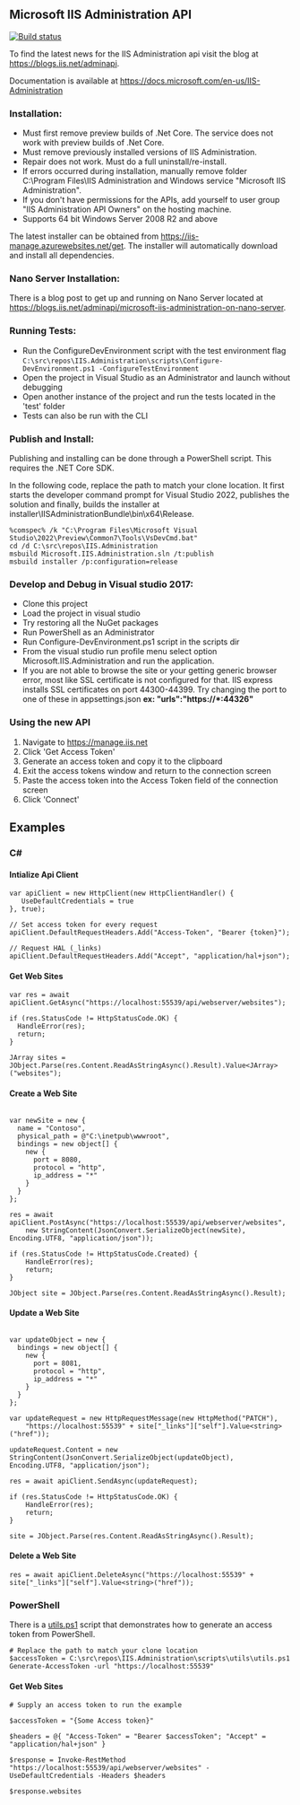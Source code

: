 
Microsoft IIS Administration API
--------------------------------

[![Build status](https://ci.appveyor.com/api/projects/status/l62ov4c6fbdi6vrq/branch/dev?svg=true)](https://ci.appveyor.com/project/jimmyca15/iis-administration-ed6b3/branch/dev)

To find the latest news for the IIS Administration api visit the blog at https://blogs.iis.net/adminapi.

Documentation is available at https://docs.microsoft.com/en-us/IIS-Administration 

### Installation: ###
* Must first remove preview builds of .Net Core. The service does not work with preview builds of .Net Core.
* Must remove previously installed versions of IIS Administration.
* Repair does not work. Must do a full uninstall/re-install.
* If errors occurred during installation, manually remove folder C:\Program Files\IIS Administration and Windows service "Microsoft IIS Administration".
* If you don't have permissions for the APIs, add yourself to user group "IIS Administration API Owners" on the hosting machine.
* Supports 64 bit Windows Server 2008 R2 and above

The latest installer can be obtained from https://iis-manage.azurewebsites.net/get. The installer will automatically download and install all dependencies.

### Nano Server Installation: ###
There is a blog post to get up and running on Nano Server located at https://blogs.iis.net/adminapi/microsoft-iis-administration-on-nano-server.

### Running Tests: ###
* Run the ConfigureDevEnvironment script with the test environment flag
`
C:\src\repos\IIS.Administration\scripts\Configure-DevEnvironment.ps1 -ConfigureTestEnvironment
`
* Open the project in Visual Studio as an Administrator and launch without debugging
* Open another instance of the project and run the tests located in the 'test' folder
* Tests can also be run with the CLI

### Publish and Install: ###
Publishing and installing can be done through a PowerShell script. This requires the .NET Core SDK.

In the following code, replace the path to match your clone location. It first starts the developer command prompt for Visual Studio 2022, publishes the solution and finally, builds the installer at installer\IISAdministrationBundle\bin\x64\Release.
```
%comspec% /k "C:\Program Files\Microsoft Visual Studio\2022\Preview\Common7\Tools\VsDevCmd.bat"
cd /d C:\src\repos\IIS.Administration
msbuild Microsoft.IIS.Administration.sln /t:publish
msbuild installer /p:configuration=release
```

### Develop and Debug in Visual studio 2017: ###
* Clone this project
* Load the project in visual studio
* Try restoring all the NuGet packages
* Run PowerShell as an Administrator
* Run Configure-DevEnvironment.ps1 script in the scripts dir
* From the visual studio run profile menu select option Microsoft.IIS.Administration and run the application.
* If you are not able to browse the site or your getting generic browser error, most like SSL certificate is not configured for that. IIS   express installs SSL certificates on   port 44300-44399. Try changing the port to one of these in appsettings.json
  **ex: "urls":"https://*:44326"**

### Using the new API ###
1. Navigate to https://manage.iis.net
2. Click 'Get Access Token'
3. Generate an access token and copy it to the clipboard
4. Exit the access tokens window and return to the connection screen
5. Paste the access token into the Access Token field of the connection screen
6. Click 'Connect'

## Examples ##

### C# ### 

#### Intialize Api Client

```
var apiClient = new HttpClient(new HttpClientHandler() {
   UseDefaultCredentials = true
}, true);

// Set access token for every request
apiClient.DefaultRequestHeaders.Add("Access-Token", "Bearer {token}");

// Request HAL (_links)
apiClient.DefaultRequestHeaders.Add("Accept", "application/hal+json");
```

#### Get Web Sites ####
```
var res = await apiClient.GetAsync("https://localhost:55539/api/webserver/websites");

if (res.StatusCode != HttpStatusCode.OK) {
  HandleError(res);
  return;
}

JArray sites = JObject.Parse(res.Content.ReadAsStringAsync().Result).Value<JArray>("websites");
```

#### Create a Web Site ####
```

var newSite = new {
  name = "Contoso",
  physical_path = @"C:\inetpub\wwwroot",
  bindings = new object[] {
    new {
      port = 8080,
      protocol = "http",
      ip_address = "*"
    }
  }
};

res = await apiClient.PostAsync("https://localhost:55539/api/webserver/websites", 
    new StringContent(JsonConvert.SerializeObject(newSite), Encoding.UTF8, "application/json"));

if (res.StatusCode != HttpStatusCode.Created) {
    HandleError(res);
    return;
}

JObject site = JObject.Parse(res.Content.ReadAsStringAsync().Result);
```

#### Update a Web Site ####
```

var updateObject = new {
  bindings = new object[] {
    new {
      port = 8081,
      protocol = "http",
      ip_address = "*"
    }
  }
};

var updateRequest = new HttpRequestMessage(new HttpMethod("PATCH"),
    "https://localhost:55539" + site["_links"]["self"].Value<string>("href"));

updateRequest.Content = new StringContent(JsonConvert.SerializeObject(updateObject), Encoding.UTF8, "application/json");

res = await apiClient.SendAsync(updateRequest);

if (res.StatusCode != HttpStatusCode.OK) {
    HandleError(res);
    return;
}

site = JObject.Parse(res.Content.ReadAsStringAsync().Result);
```

#### Delete a Web Site ####
```
res = await apiClient.DeleteAsync("https://localhost:55539" + site["_links"]["self"].Value<string>("href"));
```

### PowerShell ###

There is a [utils.ps1](./scripts/utils/utils.ps1) script that demonstrates how to generate an access token from PowerShell.

```
# Replace the path to match your clone location
$accessToken = C:\src\repos\IIS.Administration\scripts\utils\utils.ps1 Generate-AccessToken -url "https://localhost:55539"
```

#### Get Web Sites ####

````
# Supply an access token to run the example

$accessToken = "{Some Access token}"

$headers = @{ "Access-Token" = "Bearer $accessToken"; "Accept" = "application/hal+json" }

$response = Invoke-RestMethod "https://localhost:55539/api/webserver/websites" -UseDefaultCredentials -Headers $headers

$response.websites
````